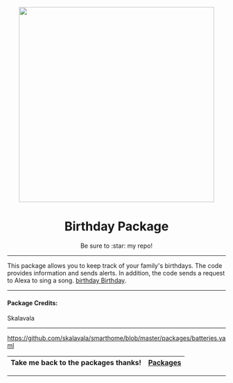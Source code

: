 <p align="center">
  <img src="https://github.com/JamesMcCarthy79/Home-Assistant-Config/blob/master/config/www/lovelace/things/camera.jpg" width="450"/>
</p>
<h1 align="center">Birthday Package</h1>
<p align="center">Be sure to :star: my repo!</p>
<hr *** </hr>

This package allows you to keep track of your family's birthdays. The code provides information and sends alerts. In addition, the code sends a request to Alexa to sing a song. [birthday Birthday](https://github.com/skalavala/smarthome/blob/master/packages/birthday.yaml).

<hr --- </hr> 

<h4 align="left">Package Credits:</h4>
Skalavala 


<hr --- </hr>

https://github.com/skalavala/smarthome/blob/master/packages/batteries.yaml


| Take me back to the packages thanks!| [Packages](https://github.com/abeksis/My-HomeAssistant-Config/tree/master/HomeAssistant_File/packages) | 
| --- | --- |

<hr --- </hr>
